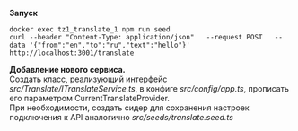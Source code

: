**Запуск**
```
docker exec tz1_translate_1 npm run seed
curl --header "Content-Type: application/json"   --request POST   --data '{"from":"en","to":"ru","text":"hello"}'  http://localhost:3001/translate   
```   

**Добавление нового сервиса.**  
Создать класс, реализующий интерфейс *src/Translate/ITranslateService.ts*, в конфиге *src/config/app.ts*,  прописать его параметром CurrentTranslateProvider.    
При необходимости, создать сидер для сохранения настроек подключения к API аналогично *src/seeds/translate.seed.ts*   
